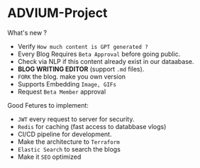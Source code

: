 # ADVIUM-Project

What's new ? 
- Verify `How much content is GPT generated ?`
- Every Blog Requires `Beta Approval` before going public.
- Check via NLP if this content already exist in our dataabase. 
- **BLOG WRITING EDITOR** (support `.md` files).
- `FORK` the blog. make you own version
- Supports Embedding `Image, GIFs`
- Request `Beta Member` approval

Good Fetures to implement: 
- `JWT` every request to server for security. 
- `Redis` for caching (fast access to databbase vlogs)
- CI/CD pipeline for development.
- Make the architecture to `Terraform`
- `Elastic Search` to search the blogs 
- Make it `SEO` optimized
